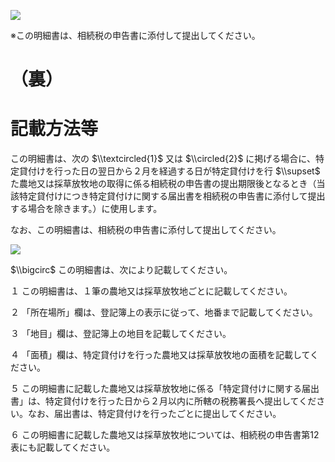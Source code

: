 ![](https://www.nta.go.jp/tmp/860d739e-4183-4d93-b25e-3913e8ac4ad8/images/5e37c5b177271361f8ca887b6cbf7a54678ae48eca1b202d5d01652128d65243.jpg)

※この明細書は、相続税の申告書に添付して提出してください。

# （裏）

# 記載方法等

この明細書は、次の $\\textcircled{1}$ 又は $\\circled{2}$ に掲げる場合に、特定貸付けを行った日の翌日から２月を経過する日が特定貸付けを行 $\\supset$ た農地又は採草放牧地の取得に係る相続税の申告書の提出期限後となるとき（当該特定貸付けにつき特定貸付けに関する届出書を相続税の申告書に添付して提出する場合を除きます。）に使用します。

なお、この明細書は、相続税の申告書に添付して提出してください。

![](https://www.nta.go.jp/tmp/860d739e-4183-4d93-b25e-3913e8ac4ad8/images/dc8bac0fec2a7fc4655ad42aa0907b9c4d2d717e3e2763a8f95d8e5b85df0bca.jpg)

$\\bigcirc$ この明細書は、次により記載してください。

１ この明細書は、１筆の農地又は採草放牧地ごとに記載してください。

２ 「所在場所」欄は、登記簿上の表示に従って、地番まで記載してください。

３ 「地目」欄は、登記簿上の地目を記載してください。

４ 「面積」欄は、特定貸付けを行った農地又は採草放牧地の面積を記載してください。

５ この明細書に記載した農地又は採草放牧地に係る「特定貸付けに関する届出書」は、特定貸付けを行った日から２月以内に所轄の税務署長へ提出してください。なお、届出書は、特定貸付けを行ったごとに提出してください。

６ この明細書に記載した農地又は採草放牧地については、相続税の申告書第12 表にも記載してください。
